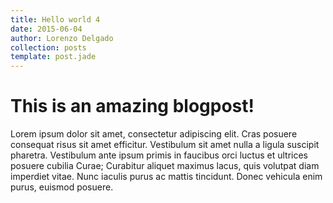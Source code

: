 ```yaml
---
title: Hello world 4
date: 2015-06-04
author: Lorenzo Delgado
collection: posts
template: post.jade
---
```


# This is an amazing blogpost! 
Lorem ipsum dolor sit amet, consectetur adipiscing elit. Cras posuere consequat risus sit amet efficitur. Vestibulum sit amet nulla a ligula suscipit pharetra. Vestibulum ante ipsum primis in faucibus orci luctus et ultrices posuere cubilia Curae; Curabitur aliquet maximus lacus, quis volutpat diam imperdiet vitae. Nunc iaculis purus ac mattis tincidunt. Donec vehicula enim purus, euismod posuere.